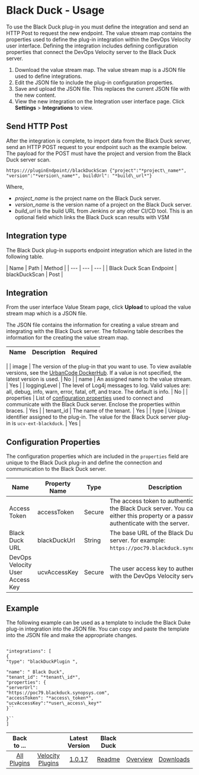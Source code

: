 
# Black Duck - Usage

To use the Black Duck plug-in you must define the integration and send an HTTP Post to request the new endpoint. The value stream map contains the properties used to define the plug-in integration within the DevOps Velocity user interface. Defining the integration includes defining configuration properties that connect the DevOps Velocity server to the Black Duck server.

1. Download the value stream map. The value stream map is a JSON file used to define integrations.
2. Edit the JSON file to include the plug-in configuration properties.
3. Save and upload the JSON file. This replaces the current JSON file with the new content.
4. View the new integration on the Integration user interface page. Click **Settings** > **Integrations** to view.

## Send HTTP Post

After the integration is complete, to import data from the Black Duck server, send an HTTP POST request to your endpoint such as the example below. The payload for the POST must have the project and version from the Black Duck server scan. 

```https:///pluginEndpoint//blackDuckScan {"project":"*project\_name*", "version":"*version\_name*", buildUrl": "*build\_url*"}```  

Where,
* *project\_name* is the project name on the Black Duck server.
* *version\_name* is the version name of a project on the Black Duck server.
* *build\_url* is the build URL from Jenkins or any other CI/CD tool. This is an optional field which links the Black Duck scan results with VSM

## Integration type

The Black Duck plug-in supports endpoint integration which are listed in the following table.


| Name | Path | Method
|
| --- | --- | --- |
| Black Duck Scan Endpoint | blackDuckScan | Post |

## Integration

From the user interface Value Steam page, click **Upload** to upload the value stream map which is a JSON file.

The JSON file contains the information for creating a value stream and integrating with the Black Duck server. The following table describes the information for the creating the value stream map.


| Name | Description | Required |
| --- | --- | ---
|
| image | The version of the plug-in that you want to use. To view available versions, see the [UrbanCode DockerHub](https://hub.docker.com/r/urbancode/ucv-ext-blackduck/tags). If a value is not specified, the latest version is used. | No |
| name | An assigned name to the value stream. | Yes |
| loggingLevel | The level of Log4j messages to log. Valid values are: all, debug, info, warn, error, fatal, off, and trace. The default is info. | No |
| properties | List of [configuration properties](#properties) used to connect and communicate with the Black Duck server. Enclose the properties within braces. | Yes |
| tenant\_id | The name of the tenant. | Yes |
| type | Unique identifier assigned to the plug-in. The value for the Black Duck server plug-in is `ucv-ext-blackduck`. | Yes |

## Configuration Properties

The configuration properties which are included in the `properties` field are unique to the Black Duck plug-in and define the connection and communication to the Black Duck server.

| Name | Property Name | Type | Description | Required |
| --- | --- | --- | --- | --- |
| Access Token | accessToken | Secure | The access token to authenticate with the Black Duck server. You can use either this property or a password to authenticate with the server. | Yes |
| Black Duck URL | blackDuckUrl | String | The base URL of the Black Duck server. for example: `https://poc79.blackduck.synopsys.com`. | Yes |
| DevOps Velocity User Access Key | ucvAccessKey | Secure | The user access key to authenticate with the DevOps Velocity server. | No |

## Example

The following example can be used as a template to include the Black Duke plug-in integration into the JSON file. You can copy and paste the template into the JSON file and make the appropriate changes.
```

"integrations": [
{
"type": "blackDuckPlugin ",

"name": " Black Duck",
"tenant_id": "*tenant\_id*",
"properties": {
"serverUrl":
"https://poc79.blackduck.synopsys.com",
"accessToken": "*access\_token*",
"ucvAccessKey":"*user\_access\_key*"
}``

}``
]

```



|Back to ...||Latest Version|Black Duck |||
| :---: | :---: | :---: | :---: | :---: | :---: |
|[All Plugins](../../index.md)|[Velocity Plugins](../README.md)|[1.0.17](https://raw.githubusercontent.com/UrbanCode/IBM-UCV-PLUGINS/main/files/ucv-ext-blackduck/ucv-ext-blackduck-1.0.17.tar.zip)|[Readme](README.md)|[Overview](overview.md)|[Downloads](downloads.md)|
